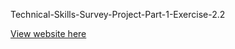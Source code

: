 Technical-Skills-Survey-Project-Part-1-Exercise-2.2

[View website here](https://chrisopo2021.github.io/Technical-Skills-Survey-Project-Part-1-Exercise-2.2/)
